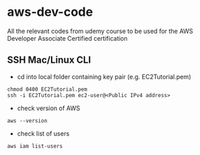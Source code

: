# aws-dev-code
All the relevant codes from udemy course to be used for the AWS Developer Associate Certified certification

## SSH Mac/Linux CLI
- cd into local folder containing key pair (e.g. EC2Tutorial.pem)
```
chmod 0400 EC2Tutorial.pem
ssh -i EC2Tutorial.pem ec2-user@<Public IPv4 address>
```

- check version of AWS
```
aws --version
```
- check list of users
```
aws iam list-users
```

